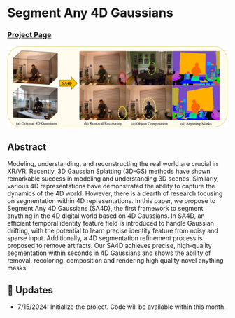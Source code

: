 # Segment Any 4D Gaussians
### [Project Page](https://jsxzs.github.io/sa4d/) 
<!-- | [arXiv Paper](https://arxiv.org/abs/2407.04504) -->

<!-- [Shengxiang Ji](https://github.com/jsxzs)<sup>1*</sup>, [Guanjun Wu](https://guanjunwu.github.io/)<sup>1*</sup>
[Jiemin Fang](https://jaminfong.cn/)<sup>2</sup>, [Jiazhong Cen](https://jumpat.github.io/SA3D/)<sup>3</sup>, [Taoran Yi](https://github.com/taoranyi)<sup>1</sup>, 
[Wenyu Liu](http://eic.hust.edu.cn/professor/liuwenyu/)<sup>1</sup>, [Qi Tian](https://www.qitian1987.com/)<sup>2</sup>, [Xinggang Wang](https://xwcv.github.io/)<sup>1✉</sup>

<sup>1</sup>HUST&emsp;<sup>2</sup>Huawei Inc.&emsp;<sup>3</sup>Shanghai Jiao Tong University &emsp; 

<sup>*</sup>Equal Contributions.&emsp;<sup>✉</sup>Corresponding Author. 
 -->
![Teaser image](assets/teaserfig.png)

## Abstract
Modeling, understanding, and reconstructing the real world are crucial in XR/VR. Recently, 3D Gaussian Splatting (3D-GS) methods have shown remarkable success in modeling and understanding 3D scenes. Similarly, various 4D representations have demonstrated the ability to capture the dynamics of the 4D world. However, there is a dearth of research focusing on segmentation within 4D representations. In this paper, we propose to Segment Any 4D Gaussians (SA4D), the first framework to segment anything in the 4D digital world based on 4D Gaussians. In SA4D, an efficient temporal identity feature field is introduced to handle Gaussian drifting, with the potential to learn precise identity feature from noisy and sparse input. Additionally, a 4D segmentation refinement process is proposed to remove artifacts. Our SA4D achieves precise, high-quality segmentation within seconds in 4D Gaussians and shows the ability of removal, recoloring, composition and rendering high quality novel anything masks.


## 🦾 Updates
- 7/15/2024: Initialize the project. Code will be available within this month.



<!-- ## Environmental Setups



## Data Preparation





## Pre-train the 4D-GS





## Usage
 -->




<!-- ## 📑 Citation

If you find this repository/work helpful in your research, welcome to cite the paper and give a ⭐.

```BibTex
@misc{ji2024segment4dgaussians,
      title={Segment Any 4D Gaussians}, 
      author={Shengxiang Ji and Guanjun Wu and Jiemin Fang and Jiazhong Cen and Taoran Yi and Wenyu Liu and Qi Tian and Xinggang Wang},
      year={2024},
      eprint={2407.04504},
      archivePrefix={arXiv},
      primaryClass={cs.CV},
      url={https://arxiv.org/abs/2407.04504}, 
}
``` -->

<!-- ```BibTex
@article{ji2024segment4dgaussians,
    title={Segment Any 4D Gaussians}, 
    author={Shengxiang Ji and Guanjun Wu and Jiemin Fang and Jiazhong Cen and Taoran Yi and Wenyu Liu and Qi Tian and Xinggang Wang},
    journal={arXiv:2407.04504},
    year={2024},
} -->
